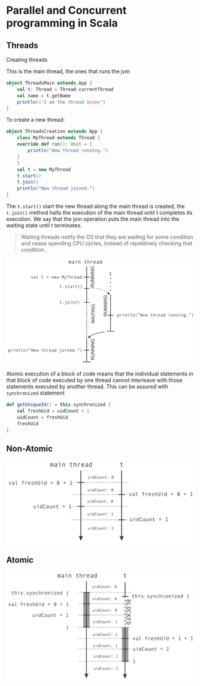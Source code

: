# Parallel and Concurrent programming in Scala

## Threads
Creating threads

This is the main thread, the ones that runs the jvm
```scala
object ThreadsMain extends App {
    val t: Thread = Thread.currentThread
    val name = t.getName
    println(s"I am the thread $name")
}
```

To create a new thread:

```scala
object ThreadsCreation extends App {
    class MyThread extends Thread {
    override def run(): Unit = {
        println("New thread running.")
    }
    }
    val t = new MyThread
    t.start()
    t.join()
    println("New thread joined.")
}
```
The `t.start()` start the new thread along the main thread is created, the `t.join()` method halts the execution of the main thread until t completes its execution. We say that the join operation puts the main thread into the waiting state until t terminates.

> Waiting threads notify the OS that they are waiting for some condition and cease spending CPU cycles, instead of repetitively  checking that condition.

![image](img/parallel1.png)

Atomic execution of a block of code means that the individual statements in that
block of code executed by one thread cannot interleave with those statements executed by
another thread.
This can be assured with `synchronized` statement
```scala
def getUniqueId() = this.synchronized {
    val freshUid = uidCount + 1
    uidCount = freshUid
    freshUid
}
```
## Non-Atomic
![image](img/parallel2.png)


## Atomic
![image](img/parallel3.png)


```scala

```

```scala

```

```scala

```

```scala

```

```scala

```

```scala

```

```scala

```

```scala

```

```scala

```

```scala

```

```scala

```

```scala

```

```scala

```

```scala

```

```scala

```

```scala

```

```scala

```

```scala

```

```scala

```

```scala

```

```scala

```

```scala

```

```scala

```

```scala

```

```scala

```

```scala

```

```scala

```

```scala

```

```scala

```

```scala

```

```scala

```

```scala

```

```scala

```

```scala

```

```scala

```

```scala

```

```scala

```

```scala

```

```scala

```

```scala

```

```scala

```

```scala

```

```scala

```

```scala

```

```scala

```

```scala

```

```scala

```

```scala

```

```scala

```

```scala

```

```scala

```

```scala

```

```scala

```

```scala

```

```scala

```

```scala

```

```scala

```

```scala

```

```scala

```

```scala

```

```scala

```

```scala

```

```scala

```

```scala

```

```scala

```

```scala

```

```scala

```

```scala

```

```scala

```

```scala

```

```scala

```

```scala

```

```scala

```

```scala

```

```scala

```

```scala

```

```scala

```

```scala

```

```scala

```

```scala

```

```scala

```

```scala

```

```scala

```

```scala

```

```scala

```

```scala

```

```scala

```

```scala

```

```scala

```


